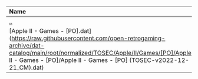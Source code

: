 |Name|Size|
|:---|---:|
|[..](../index.html)|DIR|
|[Apple II - Games - [PO].dat](https://raw.githubusercontent.com/open-retrogaming-archive/dat-catalog/main/root/normalized/TOSEC/Apple/II/Games/[PO]/Apple II - Games - [PO]/Apple II - Games - [PO] (TOSEC-v2022-12-21_CM).dat)|115572|
